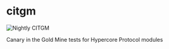 # citgm
![Nightly CITGM](https://github.com/hypercore-protocol/citgm/workflows/Nightly%20CITGM/badge.svg)

Canary in the Gold Mine tests for Hypercore Protocol modules
